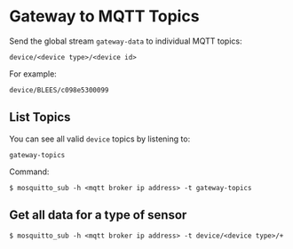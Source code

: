 Gateway to MQTT Topics
==========================

Send the global stream `gateway-data` to individual
MQTT topics:

    device/<device type>/<device id>

For example:

    device/BLEES/c098e5300099


List Topics
-----------

You can see all valid `device` topics by listening to:

    gateway-topics

Command:

    $ mosquitto_sub -h <mqtt broker ip address> -t gateway-topics



Get all data for a type of sensor
---------------------------------

    $ mosquitto_sub -h <mqtt broker ip address> -t device/<device type>/+
